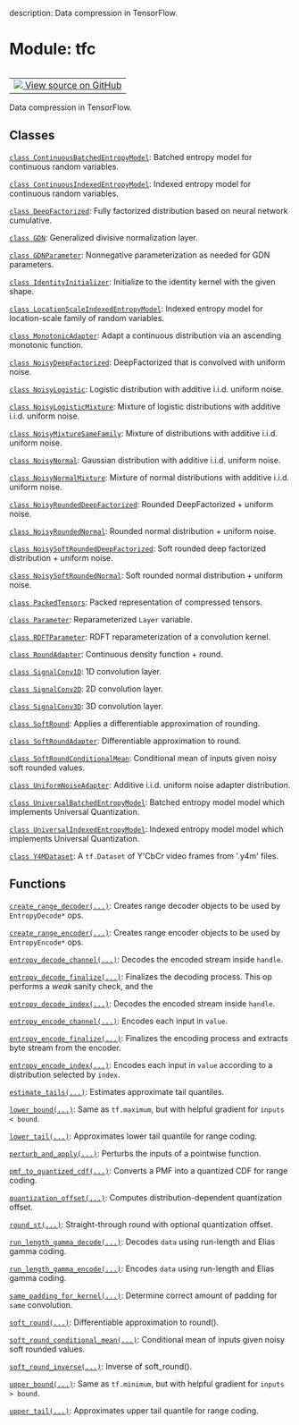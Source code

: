 description: Data compression in TensorFlow.

<div itemscope itemtype="http://developers.google.com/ReferenceObject">
<meta itemprop="name" content="tfc" />
<meta itemprop="path" content="Stable" />
</div>

# Module: tfc

<!-- Insert buttons and diff -->

<table class="tfo-notebook-buttons tfo-api nocontent" align="left">
<td>
  <a target="_blank" href="https://github.com/tensorflow/compression/tree/master/tensorflow_compression/__init__.py">
    <img src="https://www.tensorflow.org/images/GitHub-Mark-32px.png" />
    View source on GitHub
  </a>
</td>
</table>



Data compression in TensorFlow.



## Classes

[`class ContinuousBatchedEntropyModel`](./tfc/ContinuousBatchedEntropyModel.md): Batched entropy model for continuous random variables.

[`class ContinuousIndexedEntropyModel`](./tfc/ContinuousIndexedEntropyModel.md): Indexed entropy model for continuous random variables.

[`class DeepFactorized`](./tfc/DeepFactorized.md): Fully factorized distribution based on neural network cumulative.

[`class GDN`](./tfc/GDN.md): Generalized divisive normalization layer.

[`class GDNParameter`](./tfc/GDNParameter.md): Nonnegative parameterization as needed for GDN parameters.

[`class IdentityInitializer`](./tfc/IdentityInitializer.md): Initialize to the identity kernel with the given shape.

[`class LocationScaleIndexedEntropyModel`](./tfc/LocationScaleIndexedEntropyModel.md): Indexed entropy model for location-scale family of random variables.

[`class MonotonicAdapter`](./tfc/MonotonicAdapter.md): Adapt a continuous distribution via an ascending monotonic function.

[`class NoisyDeepFactorized`](./tfc/NoisyDeepFactorized.md): DeepFactorized that is convolved with uniform noise.

[`class NoisyLogistic`](./tfc/NoisyLogistic.md): Logistic distribution with additive i.i.d. uniform noise.

[`class NoisyLogisticMixture`](./tfc/NoisyLogisticMixture.md): Mixture of logistic distributions with additive i.i.d. uniform noise.

[`class NoisyMixtureSameFamily`](./tfc/NoisyMixtureSameFamily.md): Mixture of distributions with additive i.i.d. uniform noise.

[`class NoisyNormal`](./tfc/NoisyNormal.md): Gaussian distribution with additive i.i.d. uniform noise.

[`class NoisyNormalMixture`](./tfc/NoisyNormalMixture.md): Mixture of normal distributions with additive i.i.d. uniform noise.

[`class NoisyRoundedDeepFactorized`](./tfc/NoisyRoundedDeepFactorized.md): Rounded DeepFactorized + uniform noise.

[`class NoisyRoundedNormal`](./tfc/NoisyRoundedNormal.md): Rounded normal distribution + uniform noise.

[`class NoisySoftRoundedDeepFactorized`](./tfc/NoisySoftRoundedDeepFactorized.md): Soft rounded deep factorized distribution + uniform noise.

[`class NoisySoftRoundedNormal`](./tfc/NoisySoftRoundedNormal.md): Soft rounded normal distribution + uniform noise.

[`class PackedTensors`](./tfc/PackedTensors.md): Packed representation of compressed tensors.

[`class Parameter`](./tfc/Parameter.md): Reparameterized `Layer` variable.

[`class RDFTParameter`](./tfc/RDFTParameter.md): RDFT reparameterization of a convolution kernel.

[`class RoundAdapter`](./tfc/RoundAdapter.md): Continuous density function + round.

[`class SignalConv1D`](./tfc/SignalConv1D.md): 1D convolution layer.

[`class SignalConv2D`](./tfc/SignalConv2D.md): 2D convolution layer.

[`class SignalConv3D`](./tfc/SignalConv3D.md): 3D convolution layer.

[`class SoftRound`](./tfc/SoftRound.md): Applies a differentiable approximation of rounding.

[`class SoftRoundAdapter`](./tfc/SoftRoundAdapter.md): Differentiable approximation to round.

[`class SoftRoundConditionalMean`](./tfc/SoftRoundConditionalMean.md): Conditional mean of inputs given noisy soft rounded values.

[`class UniformNoiseAdapter`](./tfc/UniformNoiseAdapter.md): Additive i.i.d. uniform noise adapter distribution.

[`class UniversalBatchedEntropyModel`](./tfc/UniversalBatchedEntropyModel.md): Batched entropy model model which implements Universal Quantization.

[`class UniversalIndexedEntropyModel`](./tfc/UniversalIndexedEntropyModel.md): Indexed entropy model model which implements Universal Quantization.

[`class Y4MDataset`](./tfc/Y4MDataset.md): A `tf.Dataset` of Y'CbCr video frames from '.y4m' files.

## Functions

[`create_range_decoder(...)`](./tfc/create_range_decoder.md): Creates range decoder objects to be used by `EntropyDecode*` ops.

[`create_range_encoder(...)`](./tfc/create_range_encoder.md): Creates range encoder objects to be used by `EntropyEncode*` ops.

[`entropy_decode_channel(...)`](./tfc/entropy_decode_channel.md): Decodes the encoded stream inside `handle`.

[`entropy_decode_finalize(...)`](./tfc/entropy_decode_finalize.md): Finalizes the decoding process. This op performs a *weak* sanity check, and the

[`entropy_decode_index(...)`](./tfc/entropy_decode_index.md): Decodes the encoded stream inside `handle`.

[`entropy_encode_channel(...)`](./tfc/entropy_encode_channel.md): Encodes each input in `value`.

[`entropy_encode_finalize(...)`](./tfc/entropy_encode_finalize.md): Finalizes the encoding process and extracts byte stream from the encoder.

[`entropy_encode_index(...)`](./tfc/entropy_encode_index.md): Encodes each input in `value` according to a distribution selected by `index`.

[`estimate_tails(...)`](./tfc/estimate_tails.md): Estimates approximate tail quantiles.

[`lower_bound(...)`](./tfc/lower_bound.md): Same as `tf.maximum`, but with helpful gradient for `inputs < bound`.

[`lower_tail(...)`](./tfc/lower_tail.md): Approximates lower tail quantile for range coding.

[`perturb_and_apply(...)`](./tfc/perturb_and_apply.md): Perturbs the inputs of a pointwise function.

[`pmf_to_quantized_cdf(...)`](./tfc/pmf_to_quantized_cdf.md): Converts a PMF into a quantized CDF for range coding.

[`quantization_offset(...)`](./tfc/quantization_offset.md): Computes distribution-dependent quantization offset.

[`round_st(...)`](./tfc/round_st.md): Straight-through round with optional quantization offset.

[`run_length_gamma_decode(...)`](./tfc/run_length_gamma_decode.md): Decodes `data` using run-length and Elias gamma coding.

[`run_length_gamma_encode(...)`](./tfc/run_length_gamma_encode.md): Encodes `data` using run-length and Elias gamma coding.

[`same_padding_for_kernel(...)`](./tfc/same_padding_for_kernel.md): Determine correct amount of padding for `same` convolution.

[`soft_round(...)`](./tfc/soft_round.md): Differentiable approximation to round().

[`soft_round_conditional_mean(...)`](./tfc/soft_round_conditional_mean.md): Conditional mean of inputs given noisy soft rounded values.

[`soft_round_inverse(...)`](./tfc/soft_round_inverse.md): Inverse of soft_round().

[`upper_bound(...)`](./tfc/upper_bound.md): Same as `tf.minimum`, but with helpful gradient for `inputs > bound`.

[`upper_tail(...)`](./tfc/upper_tail.md): Approximates upper tail quantile for range coding.

